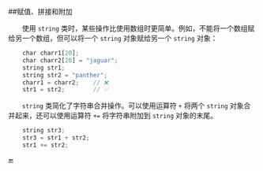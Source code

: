 ##赋值、拼接和附加

&emsp;&emsp;使用 `string` 类时，某些操作比使用数组时更简单。例如，不能将一个数组赋给另一个数组，但可以将一个 `string` 对象赋给另一个 `string` 对象：

```javascript
    char charr1[20];
    char charr2[20] = "jaguar";
    string str1;
    string str2 = "panther";
    charr1 = charr2;    // ❌
    str1 = str2;        // ✅
```

&emsp;&emsp;`string` 类简化了字符串合并操作。可以使用运算符 `+` 将两个 `string` 对象合并起来，还可以使用运算符 `+=` 将字符串附加到 `string` 对象的末尾。

```javascript
    string str3;
    str3 = str1 + str2;
    str1 += str2;
```


🔚
